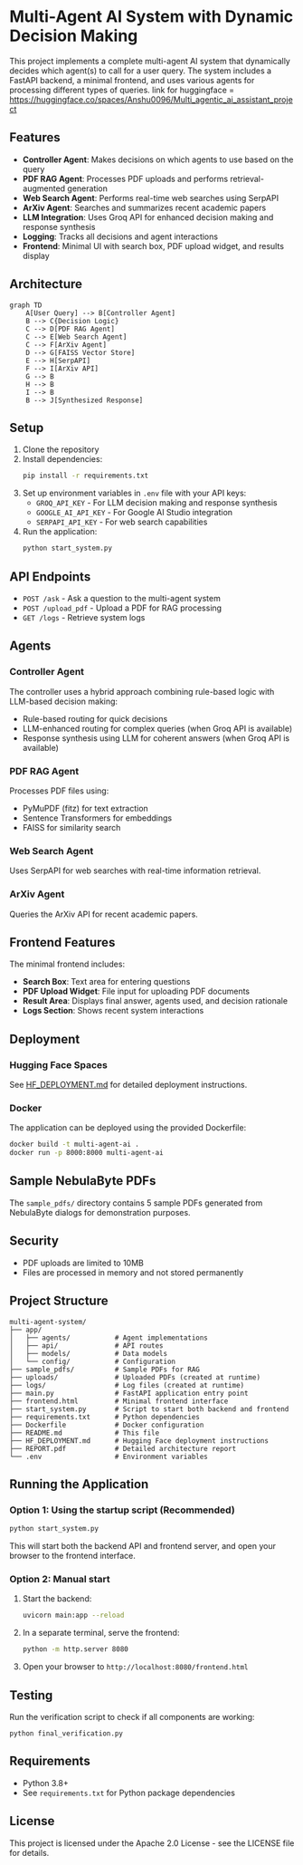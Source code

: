 # Multi-Agent AI System with Dynamic Decision Making

This project implements a complete multi-agent AI system that dynamically decides which agent(s) to call for a user query. The system includes a FastAPI backend, a minimal frontend, and uses various agents for processing different types of queries.
link for huggingface = https://huggingface.co/spaces/Anshu0096/Multi_agentic_ai_assistant_project

## Features

- **Controller Agent**: Makes decisions on which agents to use based on the query
- **PDF RAG Agent**: Processes PDF uploads and performs retrieval-augmented generation
- **Web Search Agent**: Performs real-time web searches using SerpAPI
- **ArXiv Agent**: Searches and summarizes recent academic papers
- **LLM Integration**: Uses Groq API for enhanced decision making and response synthesis
- **Logging**: Tracks all decisions and agent interactions
- **Frontend**: Minimal UI with search box, PDF upload widget, and results display

## Architecture

```mermaid
graph TD
    A[User Query] --> B[Controller Agent]
    B --> C{Decision Logic}
    C --> D[PDF RAG Agent]
    C --> E[Web Search Agent]
    C --> F[ArXiv Agent]
    D --> G[FAISS Vector Store]
    E --> H[SerpAPI]
    F --> I[ArXiv API]
    G --> B
    H --> B
    I --> B
    B --> J[Synthesized Response]
```

## Setup

1. Clone the repository
2. Install dependencies:
   ```bash
   pip install -r requirements.txt
   ```
3. Set up environment variables in `.env` file with your API keys:
   - `GROQ_API_KEY` - For LLM decision making and response synthesis
   - `GOOGLE_AI_API_KEY` - For Google AI Studio integration
   - `SERPAPI_API_KEY` - For web search capabilities
4. Run the application:
   ```bash
   python start_system.py
   ```

## API Endpoints

- `POST /ask` - Ask a question to the multi-agent system
- `POST /upload_pdf` - Upload a PDF for RAG processing
- `GET /logs` - Retrieve system logs

## Agents

### Controller Agent
The controller uses a hybrid approach combining rule-based logic with LLM-based decision making:
- Rule-based routing for quick decisions
- LLM-enhanced routing for complex queries (when Groq API is available)
- Response synthesis using LLM for coherent answers (when Groq API is available)

### PDF RAG Agent
Processes PDF files using:
- PyMuPDF (fitz) for text extraction
- Sentence Transformers for embeddings
- FAISS for similarity search

### Web Search Agent
Uses SerpAPI for web searches with real-time information retrieval.

### ArXiv Agent
Queries the ArXiv API for recent academic papers.

## Frontend Features

The minimal frontend includes:
- **Search Box**: Text area for entering questions
- **PDF Upload Widget**: File input for uploading PDF documents
- **Result Area**: Displays final answer, agents used, and decision rationale
- **Logs Section**: Shows recent system interactions

## Deployment

### Hugging Face Spaces
See [HF_DEPLOYMENT.md](HF_DEPLOYMENT.md) for detailed deployment instructions.

### Docker
The application can be deployed using the provided Dockerfile:
```bash
docker build -t multi-agent-ai .
docker run -p 8000:8000 multi-agent-ai
```

## Sample NebulaByte PDFs

The `sample_pdfs/` directory contains 5 sample PDFs generated from NebulaByte dialogs for demonstration purposes.

## Security

- PDF uploads are limited to 10MB
- Files are processed in memory and not stored permanently

## Project Structure

```
multi-agent-system/
├── app/
│   ├── agents/           # Agent implementations
│   ├── api/              # API routes
│   ├── models/           # Data models
│   └── config/           # Configuration
├── sample_pdfs/          # Sample PDFs for RAG
├── uploads/              # Uploaded PDFs (created at runtime)
├── logs/                 # Log files (created at runtime)
├── main.py               # FastAPI application entry point
├── frontend.html         # Minimal frontend interface
├── start_system.py       # Script to start both backend and frontend
├── requirements.txt      # Python dependencies
├── Dockerfile            # Docker configuration
├── README.md             # This file
├── HF_DEPLOYMENT.md      # Hugging Face deployment instructions
├── REPORT.pdf            # Detailed architecture report
└── .env                  # Environment variables
```

## Running the Application

### Option 1: Using the startup script (Recommended)
```bash
python start_system.py
```
This will start both the backend API and frontend server, and open your browser to the frontend interface.

### Option 2: Manual start
1. Start the backend:
   ```bash
   uvicorn main:app --reload
   ```

2. In a separate terminal, serve the frontend:
   ```bash
   python -m http.server 8080
   ```

3. Open your browser to `http://localhost:8080/frontend.html`

## Testing

Run the verification script to check if all components are working:
```
python final_verification.py
```

## Requirements

- Python 3.8+
- See `requirements.txt` for Python package dependencies

## License


This project is licensed under the Apache 2.0 License - see the LICENSE file for details.
